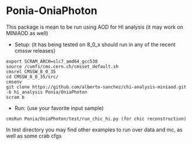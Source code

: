 # Ponia-OniaPhoton

This package is mean to be run using AOD for HI analysis (it may work on MINIAOD as well)

* Setup: (it has being tested on 8_0_x should run in any of the recent cmssw releases)

```
export SCRAM_ARCH=slc7_amd64_gcc530
source /cvmfs/cms.cern.ch/cmsset_default.sh
cmsrel CMSSW_8_0_35
cd CMSSW_8_0_35/src/
cmsenv
git clone https://github.com/alberto-sanchez/chi-analysis-miniaod.git -b hi_analysis Ponia/OniaPhoton
scram b

```

* Run: (use your favorite input sample)

```
cmsRun Ponia/OniaPhoton/test/run_chic_hi.py (for chic reconstruction)
```

In test directory you may find other examples to run over data and mc, as well as some crab cfgs
